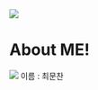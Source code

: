 
<!DOCTYPE html>
<html lang="en">
<body>
    <img src="https://capsule-render.vercel.app/api?type=Slice&color=auto&height=300&section=header&text=Hello!&fontSize=90" />
</body>
</html> 

# About ME!
<!DOCTYPE html>
<html lang="en">
<body>
    <img src="https://cdn.discordapp.com/attachments/942420868846460993/1039150706352996352/gd.jpg" />
    <a>이름 : 최문찬</a>
</body>
</html> 
